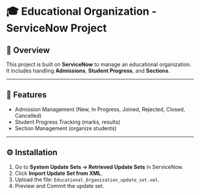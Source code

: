 # 🎓 Educational Organization - ServiceNow Project

## 📌 Overview
This project is built on **ServiceNow** to manage an educational organization.  
It includes handling **Admissions**, **Student Progress**, and **Sections**.  

---

## 🚀 Features
- Admission Management (New, In Progress, Joined, Rejected, Closed, Cancelled)  
- Student Progress Tracking (marks, results)  
- Section Management (organize students)  

---

## ⚙️ Installation
1. Go to **System Update Sets → Retrieved Update Sets** in ServiceNow.  
2. Click **Import Update Set from XML**.  
3. Upload the file: `Educational_Organization_update_set.xml`.  
4. Preview and Commit the update set.  

